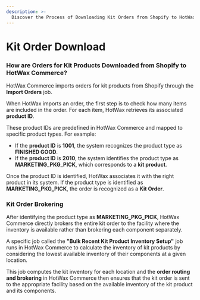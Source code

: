 ```yaml
---
description: >-
  Discover the Process of Downloading Kit Orders from Shopify to HotWax Commerce.
---
```


# Kit Order Download

### How are Orders for Kit Products Downloaded from Shopify to HotWax Commerce?  

HotWax Commerce imports orders for kit products from Shopify through the **Import Orders** job.  

When HotWax imports an order, the first step is to check how many items are included in the order. For each item, HotWax retrieves its associated **product ID**.  

These product IDs are predefined in HotWax Commerce and mapped to specific product types. For example:  

- If the **product ID** is **1001**, the system recognizes the product type as **FINISHED GOOD**.  
- If the **product ID** is **2010**, the system identifies the product type as **MARKETING_PKG_PICK**, which corresponds to a **kit product**.  

Once the product ID is identified, HotWax associates it with the right product in its system. If the product type is identified as **MARKETING_PKG_PICK**, the order is recognized as a **Kit Order**.  

### Kit Order Brokering  

After identifying the product type as **MARKETING_PKG_PICK**, HotWax Commerce directly brokers the entire kit order to the facility where the inventory is available rather than brokering each component separately.  

A specific job called the **"Bulk Recent Kit Product Inventory Setup"** job runs in HotWax Commerce to calculate the inventory of kit products by considering the lowest available inventory of their components at a given location.  

This job computes the kit inventory for each location and the **order routing and brokering** in HotWax Commerce then ensures that the kit order is sent to the appropriate facility based on the available inventory of the kit product and its components.  
